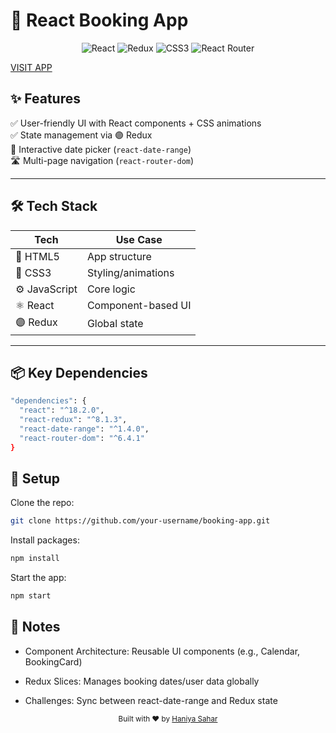 # 🏨 React Booking App

<div align="center"> <img src="https://img.shields.io/badge/React-18.2-blue?logo=react" alt="React"/> <img src="https://img.shields.io/badge/Redux-Toolkit-764ABC?logo=redux" alt="Redux"/> <img src="https://img.shields.io/badge/Styled-CSS3-orange?logo=css3" alt="CSS3"/> <img src="https://img.shields.io/badge/Router-v6.4-red?logo=react-router" alt="React Router"/> </div>

<a href="https://kidsbookingapp.netlify.app/">VISIT APP</a>

## ✨ **Features**  
✅ User-friendly UI with React components + CSS animations  
✅ State management via 🟣 Redux  
📅 Interactive date picker (`react-date-range`)  
🛣️ Multi-page navigation (`react-router-dom`)  

---

## 🛠️ **Tech Stack**  
| Tech        | Use Case          |
|-------------|-------------------|
| 📄 HTML5    | App structure     |
| 🎨 CSS3     | Styling/animations|
| ⚙️ JavaScript | Core logic       |
| ⚛️ React    | Component-based UI|
| 🟣 Redux    | Global state      |

---

## 📦 Key Dependencies

```bash
"dependencies": {
  "react": "^18.2.0",
  "react-redux": "^8.1.3",
  "react-date-range": "^1.4.0",
  "react-router-dom": "^6.4.1"
}
```

## 🚀 Setup

Clone the repo:
```bash
git clone https://github.com/your-username/booking-app.git
```

Install packages:
```bash
npm install
```
 
Start the app:
```bash
npm start
```
## 📝 Notes

- Component Architecture: Reusable UI components (e.g., Calendar, BookingCard)

- Redux Slices: Manages booking dates/user data globally

- Challenges: Sync between react-date-range and Redux state

<div align="center"> <sub>Built with ❤️ by <a href="https://github.com/Hanisahar">Haniya Sahar</a></sub> </div>
